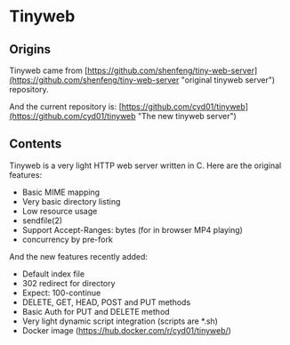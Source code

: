 
# Tinyweb

## Origins

Tinyweb came from [https://github.com/shenfeng/tiny-web-server](https://github.com/shenfeng/tiny-web-server "original tinyweb server") repository.

And the current repository is: [https://github.com/cyd01/tinyweb](https://github.com/cyd01/tinyweb "The new tinyweb server")

## Contents

Tinyweb is a very light HTTP web server written in C.
Here are the original features:

* Basic MIME mapping
* Very basic directory listing
* Low resource usage
* sendfile(2)
* Support Accept-Ranges: bytes (for in browser MP4 playing)
* concurrency by pre-fork

And the new features recently added:

* Default index file
* 302 redirect for directory
* Expect: 100-continue
* DELETE, GET, HEAD, POST and PUT methods
* Basic Auth for PUT and DELETE method
* Very light dynamic script integration (scripts are *.sh)
* Docker image (https://hub.docker.com/r/cyd01/tinyweb/)
